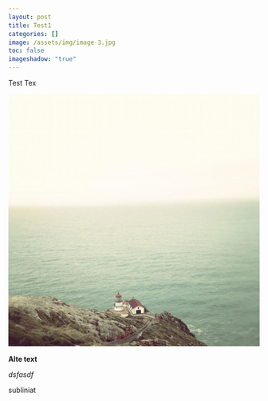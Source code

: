 ```yaml
---
layout: post
title: Test1
categories: []
image: /assets/img/image-3.jpg
toc: false
imageshadow: "true"
---
```

Test Tex 

![](/assets/img/image-6.jpg)

**Alte text**

*dsfasdf*

subliniat